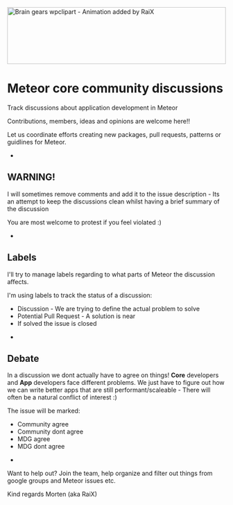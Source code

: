 <img alt="Brain gears wpclipart - Animation added by RaiX" src="https://raw.githubusercontent.com/raix/Meteor-community-discussions/master/brain-gears.svg" height="131px" width="100%">

Meteor core community discussions
================================

Track discussions about application development in Meteor

Contributions, members, ideas and opinions are welcome here!!

Let us coordinate efforts creating new packages, pull requests, patterns or guidlines for Meteor.

-

## WARNING!
I will sometimes remove comments and add it to the issue description - Its an attempt to keep the discussions clean whilst having a brief summary of the discussion

You are most welcome to protest if you feel violated :)

-

## Labels

I'll try to manage labels regarding to what parts of Meteor the discussion affects.

I'm using labels to track the status of a discussion:
* Discussion - We are trying to define the actual problem to solve
* Potential Pull Request - A solution is near
* If solved the issue is closed

-

## Debate

In a discussion we dont actually have to agree on things! __Core__ developers and __App__ developers face different problems.
We just have to figure out how we can write better apps that are still performant/scaleable - There will often be a natural conflict of interest :)

The issue will be marked:
* Community agree
* Community dont agree
* MDG agree
* MDG dont agree

-

Want to help out? Join the team, help organize and filter out things from google groups and Meteor issues etc.

Kind regards Morten (aka RaiX)
